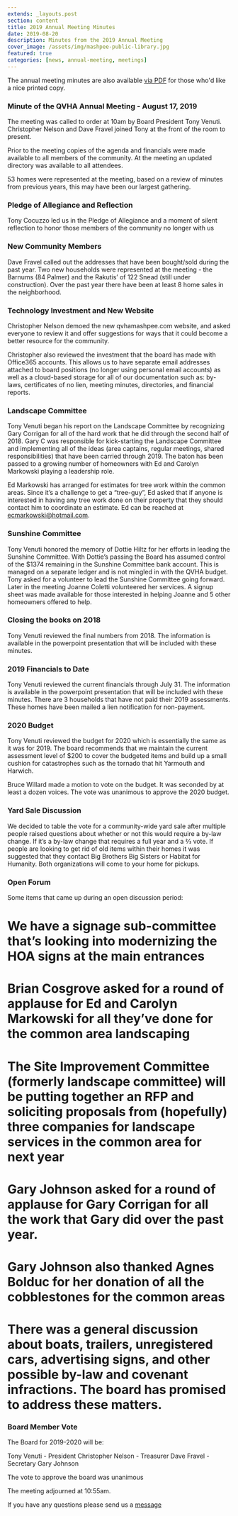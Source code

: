```yaml
---
extends: _layouts.post
section: content
title: 2019 Annual Meeting Minutes
date: 2019-08-20
description: Minutes from the 2019 Annual Meeting
cover_image: /assets/img/mashpee-public-library.jpg
featured: true
categories: [news, annual-meeting, meetings]
---
```


The annual meeting minutes are also available [via PDF](/assets/files/2019-annual-meeting-minutes.pdf) for those who'd like a nice printed copy.

### Minute of the QVHA Annual Meeting - August 17, 2019

The meeting was called to order at 10am by Board President Tony Venuti. Christopher Nelson and Dave Fravel joined Tony at the front of the room to present.

Prior to the meeting copies of the agenda and financials were made available to all members of the community. At the meeting an updated directory was available to all attendees.

53 homes were represented at the meeting, based on a review of minutes from previous years, this may have been our largest gathering.

### Pledge of Allegiance and Reflection

Tony Cocuzzo led us in the Pledge of Allegiance and a moment of silent reflection to honor those members of the community no longer with us

### New Community Members

Dave Fravel called out the addresses that have been bought/sold during the past year. Two new households were represented at the meeting - the Barnums (84 Palmer) and the Rakutis’ of 122 Snead (still under construction). Over the past year there have been at least 8 home sales in the neighborhood.

### Technology Investment and New Website

Christopher Nelson demoed the new qvhamashpee.com website, and asked everyone to review it and offer suggestions for ways that it could become a better resource for the community.

Christopher also reviewed the investment that the board has made with Office365 accounts. This allows us to have separate email addresses attached to board positions (no longer using personal email accounts) as well as a cloud-based storage for all of our documentation such as: by-laws, certificates of no lien, meeting minutes, directories, and financial reports.

### Landscape Committee

Tony Venuti began his report on the Landscape Committee by recognizing Gary Corrigan for all of the hard work that he did through the second half of 2018. Gary C was responsible for kick-starting the Landscape Committee and implementing all of the ideas (area captains, regular meetings, shared responsibilities) that have been carried through 2019. The baton has been passed to a growing number of homeowners with Ed and Carolyn Markowski playing a leadership role.

Ed Markowski has arranged for estimates for tree work within the common areas. Since it’s a challenge to get a “tree-guy”, Ed asked that if anyone is interested in having any tree work done on their property that they should contact him to coordinate an estimate. Ed can be reached at ecmarkowski@hotmail.com.

### Sunshine Committee

Tony Venuti honored the memory of Dottie Hiltz for her efforts in leading the Sunshine Committee. With Dottie’s passing the Board has assumed control of the \$1374 remaining in the Sunshine Committee bank account. This is managed on a separate ledger and is not mingled in with the QVHA budget. Tony asked for a volunteer to lead the Sunshine Committee going forward. Later in the meeting Joanne Coletti volunteered her services. A signup sheet was made available for those interested in helping Joanne and 5 other homeowners offered to help.

### Closing the books on 2018

Tony Venuti reviewed the final numbers from 2018. The information is available in the powerpoint presentation that will be included with these minutes.

### 2019 Financials to Date

Tony Venuti reviewed the current financials through July 31. The information is available in the powerpoint presentation that will be included with these minutes. There are 3 households that have not paid their 2019 assessments. These homes have been mailed a lien notification for non-payment.

### 2020 Budget

Tony Venuti reviewed the budget for 2020 which is essentially the same as it was for 2019. The board recommends that we maintain the current assessment level of \$200 to cover the budgeted items and build up a small cushion for catastrophes such as the tornado that hit Yarmouth and Harwich.

Bruce Willard made a motion to vote on the budget. It was seconded by at least a dozen voices. The vote was unanimous to approve the 2020 budget.

### Yard Sale Discussion

We decided to table the vote for a community-wide yard sale after multiple people raised questions about whether or not this would require a by-law change. If it’s a by-law change that requires a full year and a ⅔ vote. If people are looking to get rid of old items within their homes it was suggested that they contact Big Brothers Big Sisters or Habitat for Humanity. Both organizations will come to your home for pickups.

### Open Forum

Some items that came up during an open discussion period:

# We have a signage sub-committee that’s looking into modernizing the HOA signs at the main entrances

# Brian Cosgrove asked for a round of applause for Ed and Carolyn Markowski for all they’ve done for the common area landscaping

# The Site Improvement Committee (formerly landscape committee) will be putting together an RFP and soliciting proposals from (hopefully) three companies for landscape services in the common area for next year

# Gary Johnson asked for a round of applause for Gary Corrigan for all the work that Gary did over the past year.

# Gary Johnson also thanked Agnes Bolduc for her donation of all the cobblestones for the common areas

# There was a general discussion about boats, trailers, unregistered cars, advertising signs, and other possible by-law and covenant infractions. The board has promised to address these matters.

### Board Member Vote

The Board for 2019-2020 will be:

Tony Venuti - President
Christopher Nelson - Treasurer
Dave Fravel - Secretary
Gary Johnson

The vote to approve the board was unanimous

The meeting adjourned at 10:55am.

If you have any questions please send us a [message](/contact)
